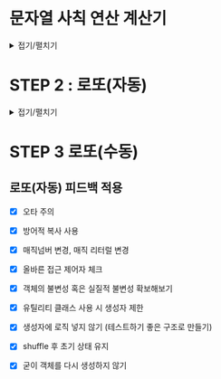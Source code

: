 # 문자열 사칙 연산 계산기
<details>
<summary>접기/펼치기</summary>

## 기능 요구사항

* 사용자가 입력한 문자열 값에 따라 사칙연산을 수행할 수 있는 계산기를 구현해야 한다.
* 입력 문자열의 숫자와 사칙 연산 사이에는 반드시 빈 공백 문자열이 있다고 가정한다.
* 나눗셈의 경우 결과 값을 정수로 떨어지는 값으로 한정한다.
* 문자열 계산기는 사칙연산의 계산 우선순위가 아닌 입력 값에 따라 계산 순서가 결정된다. 즉, 수학에서는 곱셈, 나눗셈이 덧셈, 뺄셈 보다 먼저 계산해야 하지만 이를 무시한다.
* 예를 들어 2 + 3 * 4 / 2와 같은 문자열을 입력할 경우 2 + 3 * 4 / 2 실행 결과인 10을 출력해야 한다.

### STEP1 문자열계산기 기능 요구사항 정리 
* 문자열을 입력받는 View 생성
  * [x] 공백 문자열로 구분
  * [x] 숫자와 연산자로 분리해서 반환
  * [x] 나눗셈의 경우 분모로 0을 받을 수 없음
* 계산 수행 객체
  * [x] 숫자 2개와 연산자하나를 통해 계산
  * [x] 연산자별로 다른 계산방식을 가짐
* [x] 계산 결과 출력

### 문자열 계산기 리팩터링 요구사항
* [x] try-catch 대신 예외 발생 전에 오류 잡기
* [x] BinaryOperator<> 사용해보기
* [x] 문자열계산기를 무상태 객체로 리팩터링 해보기
* [x] ConverUtil 대신 SRP를 지킬 수 있는 객체로 만들어보기
</details>

# STEP 2 : 로또(자동)
<details>
<summary>접기/펼치기</summary>

## 기능 요구사항 정리

* 로또 구입 금액을 입력하면 구입 금액에 해당하는 로또를 발급한다.

* 로또 입력 (LottoInputView.java)
  * [x] 금액을 입력받는다.
  * [x] 당첨번호를 입력받는다. 

* 로또 (Lotto.java)
    * [x] 로또 도메인 객체를 만든다.
    * [x] 로또는 6개의 숫자를 가진다.
    * [x] 현재 가진 숫자들과 당첨번호를 비교해 맞춘 갯수를 반환

* 여러 로또를 가지고 있는 객체를 생성 (LottoManger.java)
  * 로또 일급컬렉션
  * 로또 1장의 가격은 1000원
  * 로또의 가격을 관리
  * [x] 숫자는 shuffle() 메서드로 자동 생성한다.
  * [x] 여러 로또를 가짐
  * [x] 당첨번호로 여러 로또의 맞춘 갯수를 얻음
  * [x] 번 금액을 이용해 수익률을 반환하는 메서드

* 당첨통계를 계산
  * 맞춘 갯수를 입력받아 (맞춘갯수, 당첨금액)을 객체를 만듬
  * (맞춘갯수, 당첨금액, 갯수) 형태로 만들어 반환
  * 번 금액 반환하는 메서드

* 출력
  * 당첨통계 출력
  * 수익률 출력

## 프로그래밍 요구사항
* 모든 기능을 TDD로 구현
* indent depth 2 넘지 않기
* 모든 로직에 단위 테스트 (UI 제외)
* else 사용 X

## 피드백 리팩터링
* [x] 가능한 부분에 일급 컬렉션 사용
* [x] 상수/변수/생성자/메서드(public) 메서드(private) 정렬 유지
* [x] NPE 생기지 않도록 변경
* [x] 최대한 오류가 생기기전에 예외 던지기
* [x] depth 2 변경
* [x] 반복되는 System.out.println() 보다 StringBuilder 사용
</details>

# STEP 3 로또(수동)

## 로또(자동) 피드백 적용
* [x] 오타 주의
* [x] 방어적 복사 사용
* [x] 매직넘버 변경, 매직 리터럴 변경
* [x] 올바른 접근 제어자 체크
* [x] 객체의 불변성 혹은 실질적 불변성 확보해보기
* [x] 유틸리티 클래스 사용 시 생성자 제한
* [x] 생성자에 로직 넣지 않기 (테스트하기 좋은 구조로 만들기)
* [x] shuffle 후 초기 상태 유지
* [x] 굳이 객체를 다시 생성하지 않기

  